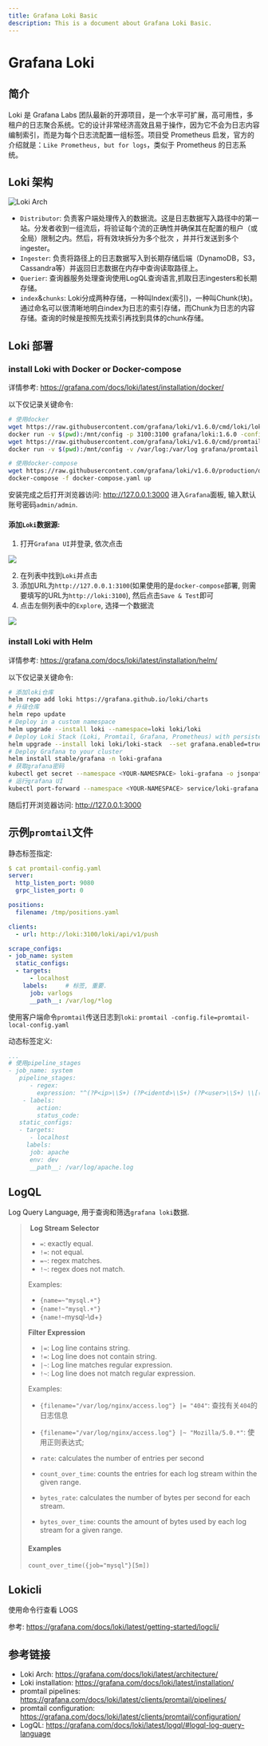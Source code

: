 ```yaml
---
title: Grafana Loki Basic
description: This is a document about Grafana Loki Basic.
---
```


# Grafana Loki

## 简介

Loki 是 Grafana Labs 团队最新的开源项目，是一个水平可扩展，高可用性，多租户的日志聚合系统。它的设计非常经济高效且易于操作，因为它不会为日志内容编制索引，而是为每个日志流配置一组标签。项目受 Prometheus 启发，官方的介绍就是：`Like Prometheus, but for logs`，类似于 Prometheus 的日志系统。

## Loki 架构

![Loki Arch](https://banzaicloud.com/img/blog/k8s-logging-loki/loki_architecutre.png)

- `Distributor`: 负责客户端处理传入的数据流。这是日志数据写入路径中的第一站。分发者收到一组流后，将验证每个流的正确性并确保其在配置的租户（或全局）限制之内。然后，将有效块拆分为多个批次 ，并并行发送到多个ingester。
- `Ingester`: 负责将路径上的日志数据写入到长期存储后端（DynamoDB，S3，Cassandra等）并返回日志数据在内存中查询读取路径上。
- `Querier`: 查询器服务处理查询使用LogQL查询语言,抓取日志ingesters和长期存储。
- `index`&`chunks`: Loki分成两种存储，一种叫Index(索引)，一种叫Chunk(块)。通过命名可以很清晰地明白index为日志的索引存储，而Chunk为日志的内容存储。查询的时候是按照先找索引再找到具体的chunk存储。

## Loki 部署

### install Loki with Docker or Docker-compose

详情参考: https://grafana.com/docs/loki/latest/installation/docker/

以下仅记录关键命令:

```bash
# 使用docker
wget https://raw.githubusercontent.com/grafana/loki/v1.6.0/cmd/loki/loki-local-config.yaml -O loki-config.yaml
docker run -v $(pwd):/mnt/config -p 3100:3100 grafana/loki:1.6.0 -config.file=/mnt/config/loki-config.yaml
wget https://raw.githubusercontent.com/grafana/loki/v1.6.0/cmd/promtail/promtail-docker-config.yaml -O promtail-config.yaml
docker run -v $(pwd):/mnt/config -v /var/log:/var/log grafana/promtail:1.6.0 -config.file=/mnt/config/promtail-config.yaml

# 使用docker-compose
wget https://raw.githubusercontent.com/grafana/loki/v1.6.0/production/docker-compose.yaml -O docker-compose.yaml
docker-compose -f docker-compose.yaml up
```

安装完成之后打开浏览器访问: http://127.0.0.1:3000 进入`Grafana`面板, 输入默认账号密码`admin/admin`.

#### 添加`Loki`数据源:

1. 打开`Grafana UI`并登录, 依次点击

![](https://cdn.agou-ops.cn/blog-images/loki/add%20loki%20data%20source-1.png)

2. 在列表中找到`Loki`并点击
3. 添加URL为`http://127.0.0.1:3100`(如果使用的是`docker-compose`部署, 则需要填写的URL为`http://loki:3100`), 然后点击`Save & Test`即可
4. 点击左侧列表中的`Explore`, 选择一个数据流

![](https://cdn.agou-ops.cn/blog-images/loki/add%20loki%20data%20source-2.png)

### install Loki with Helm

详情参考: https://grafana.com/docs/loki/latest/installation/helm/

以下仅记录关键命令:

```bash
# 添加loki仓库
helm repo add loki https://grafana.github.io/loki/charts
# 升级仓库
helm repo update
# Deploy in a custom namespace
helm upgrade --install loki --namespace=loki loki/loki
# Deploy Loki Stack (Loki, Promtail, Grafana, Prometheus) with persistent volume claim
helm upgrade --install loki loki/loki-stack  --set grafana.enabled=true,prometheus.enabled=true,prometheus.alertmanager.persistentVolume.enabled=false,prometheus.server.persistentVolume.enabled=false,loki.persistence.enabled=true,loki.persistence.storageClassName=standard,loki.persistence.size=5Gi
# Deploy Grafana to your cluster
helm install stable/grafana -n loki-grafana
# 获取grafana密码
kubectl get secret --namespace <YOUR-NAMESPACE> loki-grafana -o jsonpath="{.data.admin-password}" | base64 --decode ; echo
# 运行grafana UI
kubectl port-forward --namespace <YOUR-NAMESPACE> service/loki-grafana 3000:80
```

随后打开浏览器访问: http://127.0.0.1:3000

## 示例`promtail`文件

静态标签指定:

```yaml
$ cat promtail-config.yaml
server:
  http_listen_port: 9080
  grpc_listen_port: 0

positions:
  filename: /tmp/positions.yaml

clients:
  - url: http://loki:3100/loki/api/v1/push

scrape_configs:
- job_name: system
  static_configs:
  - targets:
      - localhost
    labels:		# 标签, 重要.
      job: varlogs
      __path__: /var/log/*log
```

使用客户端命令`promtail`传送日志到`loki`: `promtail -config.file=promtail-local-config.yaml`

动态标签定义:

```yaml
...
# 使用pipeline_stages
- job_name: system
   pipeline_stages:
      - regex:
        expression: "^(?P<ip>\\S+) (?P<identd>\\S+) (?P<user>\\S+) \\[(?P<timestamp>[\\w:/]+\\s[+\\-]\\d{4})\\] \"(?P<action>\\S+)\\s?(?P<path>\\S+)?\\s?(?P<protocol>\\S+)?\" (?P<status_code>\\d{3}|-) (?P<size>\\d+|-)\\s?\"?(?P<referer>[^\"]*)\"?\\s?\"?(?P<useragent>[^\"]*)?\"?$"
    - labels:
        action:
        status_code:
   static_configs:
   - targets:
      - localhost
     labels:
      job: apache
      env: dev
      __path__: /var/log/apache.log
```

## LogQL

Log Query Language, 用于查询和筛选`grafana loki`数据.

> ​	**Log Stream Selector**
>
> - `=`: exactly equal.
> - `!=`: not equal.
> - `=~`: regex matches.
> - `!~`: regex does not match.
>
> Examples:
>
> - `{name=~"mysql.+"}`
> - `{name!~"mysql.+"}`
> - `{name!~`mysql-\d+`}`
>
> **Filter Expression**
>
> - `|=`: Log line contains string.
> - `!=`: Log line does not contain string.
> - `|~`: Log line matches regular expression.
> - `!~`: Log line does not match regular expression.
>
> Examples:
>
> - `{filename="/var/log/nginx/access.log"} |= "404"`: 查找有关`404`的日志信息
> - `{filename="/var/log/nginx/access.log"} |~ "Mozilla/5.0.*"`: 使用正则表达式;
>
> - `rate`: calculates the number of entries per second
> - `count_over_time`: counts the entries for each log stream within the given range.
> - `bytes_rate`: calculates the number of bytes per second for each stream.
> - `bytes_over_time`: counts the amount of bytes used by each log stream for a given range.
>
> #### Examples
>
> ```
> count_over_time({job="mysql"}[5m])
> ```
>
> 

## Lokicli

使用命令行查看 LOGS

参考: https://grafana.com/docs/loki/latest/getting-started/logcli/

## 参考链接

- Loki Arch: https://grafana.com/docs/loki/latest/architecture/
- Loki installation: https://grafana.com/docs/loki/latest/installation/
- promtail pipelines: https://grafana.com/docs/loki/latest/clients/promtail/pipelines/
- promtail configuration: https://grafana.com/docs/loki/latest/clients/promtail/configuration/
- LogQL: https://grafana.com/docs/loki/latest/logql/#logql-log-query-language

